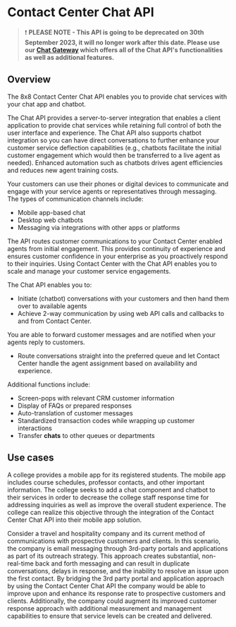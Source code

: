 # Contact Center Chat API

> ❗️ **PLEASE NOTE - This API is going to be deprecated on 30th September 2023, it will no longer work after this date. Please use our [Chat Gateway](/actions-events/docs/chat-gateway) which offers all of the Chat API's functionalities as well as additional features.**
>
>

## Overview

The 8x8 Contact Center Chat API enables you to provide chat services with your chat app and chatbot.

The Chat API provides a server-to-server integration that enables a client application to provide chat services while retaining full control of both the user interface and experience. The Chat API also supports chatbot integration so you can have direct conversations to further enhance your customer service deflection capabilities (e.g., chatbots facilitate the initial customer engagement which would then be transferred to a live agent as needed). Enhanced automation such as chatbots drives agent efficiencies and reduces new agent training costs.

Your customers can use their phones or digital devices to communicate and engage with your service agents or representatives through messaging. The types of communication channels include:

* Mobile app-based chat
* Desktop web chatbots
* Messaging via integrations with other apps or platforms

The API routes customer communications to your Contact Center enabled agents from initial engagement. This provides continuity of experience and ensures customer confidence in your enterprise as you proactively respond to their inquiries. Using Contact Center with the Chat API enables you to scale and manage your customer service engagements.

The Chat API enables you to:

* Initiate (chatbot) conversations with your customers and then hand them over to available agents
* Achieve 2-way communication by using web API calls and callbacks to and from Contact Center.  

You are able to forward customer messages and are notified when your agents reply to customers.

* Route conversations straight into the preferred queue and let Contact Center handle the agent assignment based on availability and experience.

Additional functions include:

* Screen-pops with relevant CRM customer information
* Display of FAQs or prepared responses
* Auto-translation of customer messages
* Standardized transaction codes while wrapping up customer interactions
* Transfer **chats** to other queues or departments

## Use cases

A college provides a mobile app for its registered students. The mobile app includes course schedules, professor contacts, and other important information. The college seeks to add a chat component and chatbot to their services in order to decrease the college staff response time for addressing inquiries as well as improve the overall student experience. The college can realize this objective through the integration of the Contact Center Chat API into their mobile app solution.

Consider a travel and hospitality company and its current method of communications with prospective customers and clients. In this scenario, the company is email messaging through 3rd-party portals and applications as part of its outreach strategy. This approach creates substantial, non-real-time back and forth messaging and can result in duplicate conversations, delays in response, and the inability to resolve an issue upon the first contact. By bridging the 3rd party portal and application approach by using the Contact Center Chat API the company would be able to improve upon and enhance its response rate to prospective customers and clients. Additionally, the company could augment its improved customer response approach with additional measurement and management capabilities to ensure that service levels can be created and delivered.
